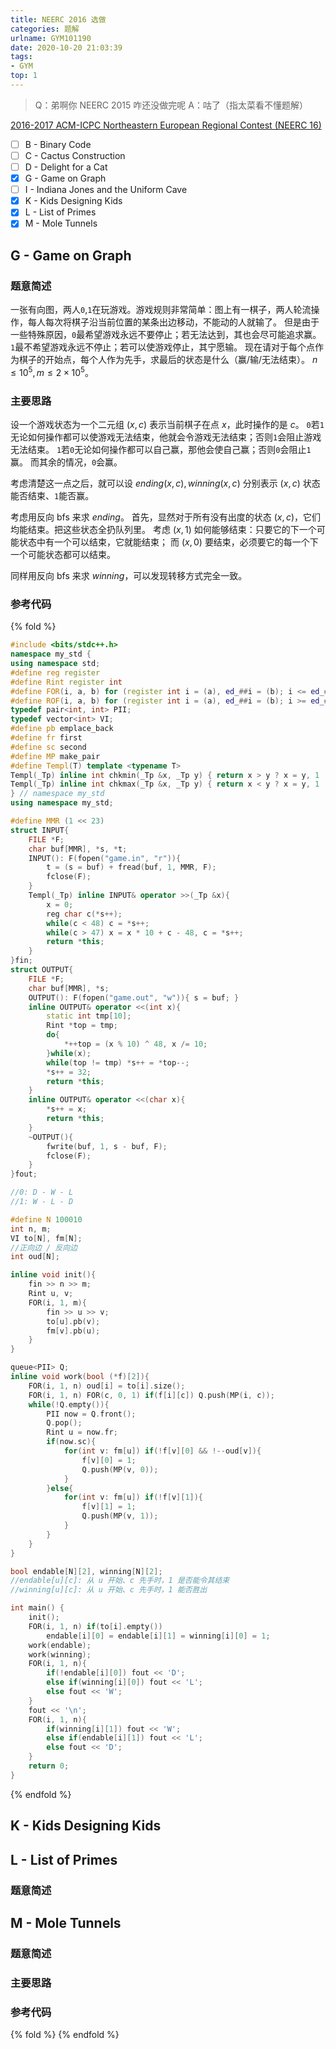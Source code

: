 ```yaml
---
title: NEERC 2016 选做
categories: 题解
urlname: GYM101190
date: 2020-10-20 21:03:39
tags:
- GYM
top: 1
---
```


>Q：弟啊你 NEERC 2015 咋还没做完呢
>A：咕了（指太菜看不懂题解）

[2016-2017 ACM-ICPC Northeastern European Regional Contest (NEERC 16)](https://codeforces.com/gym/101190)

- [ ] B - Binary Code
- [ ] C - Cactus Construction
- [ ] D - Delight for a Cat
- [x] G - Game on Graph
- [ ] I - Indiana Jones and the Uniform Cave
- [x] K - Kids Designing Kids
- [x] L - List of Primes
- [x] M - Mole Tunnels

<!-- more -->

## G - Game on Graph

### 题意简述

一张有向图，两人`0`,`1`在玩游戏。游戏规则非常简单：图上有一棋子，两人轮流操作，每人每次将棋子沿当前位置的某条出边移动，不能动的人就输了。
但是由于一些特殊原因，`0`最希望游戏永远不要停止；若无法达到，其也会尽可能追求赢。`1`最不希望游戏永远不停止；若可以使游戏停止，其宁愿输。
现在请对于每个点作为棋子的开始点，每个人作为先手，求最后的状态是什么（赢/输/无法结束）。
$n\le 10^5, m\le 2\times 10^5$。

### 主要思路

设一个游戏状态为一个二元组 $(x, c)$ 表示当前棋子在点 $x$，此时操作的是 $c$。
`0`若`1`无论如何操作都可以使游戏无法结束，他就会令游戏无法结束；否则`1`会阻止游戏无法结束。
`1`若`0`无论如何操作都可以自己赢，那他会使自己赢；否则`0`会阻止`1`赢。
而其余的情况，`0`会赢。

考虑清楚这一点之后，就可以设 $ending(x, c), winning(x, c)$ 分别表示 $(x, c)$ 状态能否结束、`1`能否赢。

考虑用反向 bfs 来求 $ending$。
首先，显然对于所有没有出度的状态 $(x, c)$，它们均能结束。把这些状态全扔队列里。
考虑 $(x, 1)$ 如何能够结束：只要它的下一个可能状态中有一个可以结束，它就能结束；
而 $(x, 0)$ 要结束，必须要它的每一个下一个可能状态都可以结束。

同样用反向 bfs 来求 $winning$，可以发现转移方式完全一致。

### 参考代码

{% fold %}
```cpp
#include <bits/stdc++.h>
namespace my_std {
using namespace std;
#define reg register
#define Rint register int
#define FOR(i, a, b) for (register int i = (a), ed_##i = (b); i <= ed_##i; ++i)
#define ROF(i, a, b) for (register int i = (a), ed_##i = (b); i >= ed_##i; --i)
typedef pair<int, int> PII;
typedef vector<int> VI;
#define pb emplace_back
#define fr first
#define sc second
#define MP make_pair
#define Templ(T) template <typename T>
Templ(_Tp) inline int chkmin(_Tp &x, _Tp y) { return x > y ? x = y, 1 : 0; }
Templ(_Tp) inline int chkmax(_Tp &x, _Tp y) { return x < y ? x = y, 1 : 0; }
} // namespace my_std
using namespace my_std;

#define MMR (1 << 23)
struct INPUT{
    FILE *F;
    char buf[MMR], *s, *t;
    INPUT(): F(fopen("game.in", "r")){
        t = (s = buf) + fread(buf, 1, MMR, F);
        fclose(F);
    }
    Templ(_Tp) inline INPUT& operator >>(_Tp &x){
        x = 0;
        reg char c(*s++);
        while(c < 48) c = *s++;
        while(c > 47) x = x * 10 + c - 48, c = *s++;
        return *this;
    }
}fin;
struct OUTPUT{
    FILE *F;
    char buf[MMR], *s;
    OUTPUT(): F(fopen("game.out", "w")){ s = buf; }
    inline OUTPUT& operator <<(int x){
        static int tmp[10];
        Rint *top = tmp;
        do{
            *++top = (x % 10) ^ 48, x /= 10;
        }while(x);
        while(top != tmp) *s++ = *top--;
        *s++ = 32;
        return *this;
    }
    inline OUTPUT& operator <<(char x){
        *s++ = x;
        return *this;
    }
    ~OUTPUT(){
        fwrite(buf, 1, s - buf, F);
        fclose(F);
    }
}fout;

//0: D - W - L
//1: W - L - D

#define N 100010
int n, m;
VI to[N], fm[N];
//正向边 / 反向边
int oud[N];

inline void init(){
    fin >> n >> m;
    Rint u, v;
    FOR(i, 1, m){
        fin >> u >> v;
        to[u].pb(v);
        fm[v].pb(u);
    }
}

queue<PII> Q;
inline void work(bool (*f)[2]){
    FOR(i, 1, n) oud[i] = to[i].size();
    FOR(i, 1, n) FOR(c, 0, 1) if(f[i][c]) Q.push(MP(i, c));
    while(!Q.empty()){
        PII now = Q.front();
        Q.pop();
        Rint u = now.fr;
        if(now.sc){
            for(int v: fm[u]) if(!f[v][0] && !--oud[v]){
                f[v][0] = 1;
                Q.push(MP(v, 0));
            }
        }else{
            for(int v: fm[u]) if(!f[v][1]){
                f[v][1] = 1;
                Q.push(MP(v, 1));
            }
        }
    }
}

bool endable[N][2], winning[N][2];
//endable[u][c]: 从 u 开始、c 先手时，1 是否能令其结束
//winning[u][c]: 从 u 开始、c 先手时，1 能否胜出

int main() {
    init();
    FOR(i, 1, n) if(to[i].empty())
        endable[i][0] = endable[i][1] = winning[i][0] = 1;
    work(endable);
    work(winning);
    FOR(i, 1, n){
        if(!endable[i][0]) fout << 'D';
        else if(winning[i][0]) fout << 'L';
        else fout << 'W';
    }
    fout << '\n';
    FOR(i, 1, n){
        if(winning[i][1]) fout << 'W';
        else if(endable[i][1]) fout << 'L';
        else fout << 'D';
    }
    return 0;
}
```
{% endfold %}

## K - Kids Designing Kids

## L - List of Primes

### 题意简述

## M - Mole Tunnels

### 题意简述

### 主要思路

### 参考代码

{% fold %}
{% endfold %}